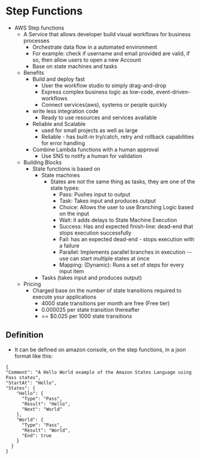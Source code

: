 # Step Functions

- AWS Step functions
  - A Service that allows developer build visual workflows for business processes
    - Orchestrate data flow in a automated environment
    - For example: check if username and email provided are valid, if so, then allow users to open a new Account
    - Base on state machines and tasks
  - Benefits
    - Build and deploy fast
      - User the workflow studio to simply drag-and-drop
      - Express complex business logic as low-code, event-driven-workflows
      - Connect services(aws), systems or people quickly
    - write less integration code
      - Ready to use resources and services available
    - Reliable and Scalable
      - used for small projects as well as large
      - Reliable - has built-in try/catch, retry and rollback capabilities for error handling
    - Combine Lambda functions with a human approval
      - Use SNS to notify a human for validation
  - Building Blocks
    - State functions is based on
      - State machines
        - States are not the same thing as tasks, they are one of the state types:
          - Pass: Pushes input to output
          - Task: Takes input and produces output
          - Choice: Allows the user to use Branching Logic based on the input
          - Wait: it adds delays to State Machine Execution
          - Success: Has and expected finish-line: dead-end that stops execution successfully
          - Fail: has an expected dead-end - stops execution with a failure
          - Parallel: Implements parallel branches in execution -- use can start multiple states at once
          - Mapping: (Dynamic): Runs a set of steps for every input item
      - Tasks (takes input and produces output)
  - Pricing
    - Charged base on the number of state transitions required to execute your applications
      - 4000 state transitions per month are free (Free tier)
      - 0.000025 per state transition thereafter
      - == $0.025 per 1000 state transitions

## Definition

- It can be defined on amazon console, on the step functions, in a json format like this:

```
{
"Comment": "A Hello World example of the Amazon States Language using Pass states",
"StartAt": "Hello",
"States": {
    "Hello": {
      "Type": "Pass",
      "Result": "Hello",
      "Next": "World"
    },
    "World": {
      "Type": "Pass",
      "Result": "World",
      "End": true
    }
  }
}
```
